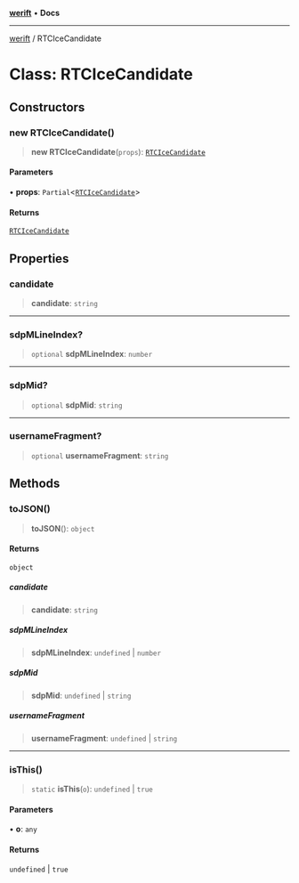 [**werift**](../README.md) • **Docs**

***

[werift](../globals.md) / RTCIceCandidate

# Class: RTCIceCandidate

## Constructors

### new RTCIceCandidate()

> **new RTCIceCandidate**(`props`): [`RTCIceCandidate`](RTCIceCandidate.md)

#### Parameters

• **props**: `Partial`\<[`RTCIceCandidate`](RTCIceCandidate.md)\>

#### Returns

[`RTCIceCandidate`](RTCIceCandidate.md)

## Properties

### candidate

> **candidate**: `string`

***

### sdpMLineIndex?

> `optional` **sdpMLineIndex**: `number`

***

### sdpMid?

> `optional` **sdpMid**: `string`

***

### usernameFragment?

> `optional` **usernameFragment**: `string`

## Methods

### toJSON()

> **toJSON**(): `object`

#### Returns

`object`

##### candidate

> **candidate**: `string`

##### sdpMLineIndex

> **sdpMLineIndex**: `undefined` \| `number`

##### sdpMid

> **sdpMid**: `undefined` \| `string`

##### usernameFragment

> **usernameFragment**: `undefined` \| `string`

***

### isThis()

> `static` **isThis**(`o`): `undefined` \| `true`

#### Parameters

• **o**: `any`

#### Returns

`undefined` \| `true`
